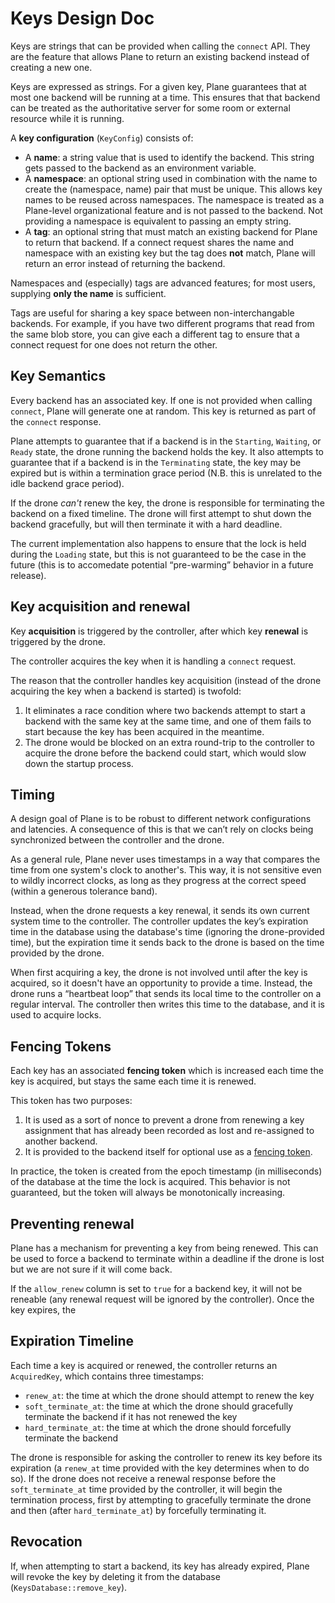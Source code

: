# Keys Design Doc

Keys are strings that can be provided when calling the `connect` API. They are the feature that allows Plane to return an existing backend instead of creating a new one.

Keys are expressed as strings. For a given key, Plane guarantees that at most one backend will be running at a time. This ensures that that backend can be treated as the authoritative server for some room or external resource while it is running.

A **key configuration** (`KeyConfig`) consists of:
- A **name**: a string value that is used to identify the backend. This string gets passed to the backend as an environment variable.
- A **namespace**: an optional string used in combination with the name to create the (namespace, name) pair that must be unique. This allows key names to be reused across namespaces. The namespace is treated as a Plane-level organizational feature and is not passed to the backend. Not providing a namespace is equivalent to passing an empty string.
- A **tag**: an optional string that must match an existing backend for Plane to return that backend. If a connect request shares the name and namespace with an existing key but the tag does **not** match, Plane will return an error instead of returning the backend.

Namespaces and (especially) tags are advanced features; for most users, supplying **only the name** is sufficient.

Tags are useful for sharing a key space between non-interchangable backends. For example, if you have two different programs that read from the same blob store, you can give each a different tag to ensure that a connect request for one does not return the other.

## Key Semantics

Every backend has an associated key. If one is not provided when calling `connect`, Plane will generate one at random. This key is returned as part of the `connect` response.

Plane attempts to guarantee that if a backend is in the `Starting`, `Waiting`, or `Ready` state, the drone running the backend holds the key. It also attempts to guarantee that if a backend is in the `Terminating` state, the key may be expired but is within a termination grace period (N.B. this is unrelated to the idle backend grace period).

If the drone *can't* renew the key, the drone is responsible for terminating the backend on a fixed timeline. The drone will first attempt to shut down the backend gracefully, but will then terminate it with a hard deadline.

The current implementation also happens to ensure that the lock is held during the `Loading` state, but this is not guaranteed to be the case in the future (this is to accomedate potential “pre-warming” behavior in a future release).

## Key acquisition and renewal

Key **acquisition** is triggered by the controller, after which key **renewal** is triggered by the drone.

The controller acquires the key when it is handling a `connect` request.

The reason that the controller handles key acquisition (instead of the drone acquiring the key when a backend is started) is twofold:
1. It eliminates a race condition where two backends attempt to start a backend with the same key at the same time, and one of them fails to start because the key has been acquired in the meantime.
2. The drone would be blocked on an extra round-trip to the controller to acquire the drone before the backend could start, which would slow down the startup process.

## Timing

A design goal of Plane is to be robust to different network configurations and latencies. A consequence of this is that we can’t rely on clocks being synchronized between the controller and the drone.

As a general rule, Plane never uses timestamps in a way that compares the time from one system's clock to another's. This way, it is not sensitive even to wildly incorrect clocks, as long as they progress at the correct speed (within a generous tolerance band).

Instead, when the drone requests a key renewal, it sends its own current system time to the controller. The controller updates the key’s expiration time in the database using the database's time (ignoring the drone-provided time), but the expiration time it sends back to the drone is based on the time provided by the drone.

When first acquiring a key, the drone is not involved until after the key is acquired, so it doesn't have an opportunity to provide a time. Instead, the drone runs a “heartbeat loop” that sends its local time to the controller on a regular interval. The controller then writes this time to the database, and it is used to acquire locks.

## Fencing Tokens

Each key has an associated **fencing token** which is increased each time the key is acquired, but stays the same each time it is renewed.

This token has two purposes:
1. It is used as a sort of nonce to prevent a drone from renewing a key assignment that has already been recorded as lost and re-assigned to another backend.
2. It is provided to the backend itself for optional use as a [fencing token](https://martin.kleppmann.com/2016/02/08/how-to-do-distributed-locking.html).

In practice, the token is created from the epoch timestamp (in milliseconds) of the database at the time the lock is acquired. This behavior is not guaranteed, but the token will always be monotonically increasing.

## Preventing renewal

Plane has a mechanism for preventing a key from being renewed. This can be used to force a backend to terminate within a deadline if the drone is lost but we are not sure if it will come back.

If the `allow_renew` column is set to `true` for a backend key, it will not be reneable (any renewal request will be ignored by the controller). Once the key expires, the 

## Expiration Timeline

Each time a key is acquired or renewed, the controller returns an `AcquiredKey`, which contains three timestamps:
- `renew_at`: the time at which the drone should attempt to renew the key
- `soft_terminate_at`: the time at which the drone should gracefully terminate the backend if it has not renewed the key
- `hard_terminate_at`: the time at which the drone should forcefully terminate the backend

The drone is responsible for asking the controller to renew its key before its expiration (a `renew_at` time provided with the key determines when to do so). If the drone does not receive a renewal response before the `soft_terminate_at` time provided by the controller, it will begin the termination process, first by attempting to gracefully terminate the drone and then (after `hard_terminate_at`) by forcefully terminating it.

## Revocation

If, when attempting to start a backend, its key has already expired, Plane will revoke the key by deleting it from the database (`KeysDatabase::remove_key`).
